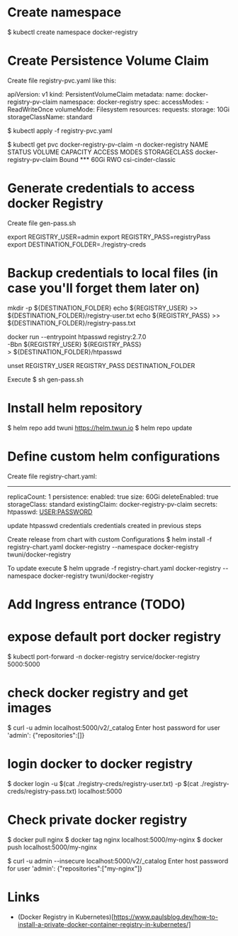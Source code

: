 # Create namespace
$ kubectl create namespace docker-registry

# Create Persistence Volume Claim
Create file registry-pvc.yaml like this:

apiVersion: v1
kind: PersistentVolumeClaim
metadata:
  name: docker-registry-pv-claim
  namespace: docker-registry
spec:
  accessModes:
    - ReadWriteOnce
  volumeMode: Filesystem
  resources:
    requests:
      storage: 10Gi
  storageClassName: standard

$ kubectl apply -f registry-pvc.yaml

$ kubectl get pvc docker-registry-pv-claim -n docker-registry
NAME              					STATUS   VOLUME		CAPACITY   ACCESS MODES   STORAGECLASS
docker-registry-pv-claim		Bound    ***			60Gi       RWO            csi-cinder-classic

# Generate credentials to access docker Registry

Create file gen-pass.sh

export REGISTRY_USER=admin
export REGISTRY_PASS=registryPass
export DESTINATION_FOLDER=./registry-creds

# Backup credentials to local files (in case you'll forget them later on)
mkdir -p ${DESTINATION_FOLDER}
echo ${REGISTRY_USER} >> ${DESTINATION_FOLDER}/registry-user.txt
echo ${REGISTRY_PASS} >> ${DESTINATION_FOLDER}/registry-pass.txt

docker run --entrypoint htpasswd registry:2.7.0 \
    -Bbn ${REGISTRY_USER} ${REGISTRY_PASS} \
    > ${DESTINATION_FOLDER}/htpasswd

unset REGISTRY_USER REGISTRY_PASS DESTINATION_FOLDER

Execute
$ sh gen-pass.sh

# Install helm repository

$ helm repo add twuni https://helm.twun.io
$ helm repo update

# Define custom helm configurations

Create file registry-chart.yaml:

---
replicaCount: 1
persistence:
  enabled: true
  size: 60Gi
  deleteEnabled: true
  storageClass: standard
  existingClaim: docker-registry-pv-claim
secrets:
  htpasswd: <USER:PASSWORD>

update htpasswd credentials credentials created in previous steps

Create release from chart with custom Configurations
$ helm install -f registry-chart.yaml docker-registry --namespace docker-registry twuni/docker-registry

To update execute
$ helm upgrade -f registry-chart.yaml docker-registry --namespace docker-registry twuni/docker-registry

# Add Ingress entrance (TODO)

# expose default port docker registry
$ kubectl port-forward -n docker-registry service/docker-registry 5000:5000

# check docker registry and get images
$ curl -u admin localhost:5000/v2/_catalog
Enter host password for user 'admin':
{"repositories":[]}

# login docker to docker registry
$ docker login -u $(cat ./registry-creds/registry-user.txt) -p $(cat ./registry-creds/registry-pass.txt) localhost:5000

# Check private docker registry
$ docker pull nginx
$ docker tag nginx localhost:5000/my-nginx
$ docker push localhost:5000/my-nginx

$ curl -u admin --insecure localhost:5000/v2/_catalog
Enter host password for user 'admin':
{"repositories":["my-nginx"]}

# Links

- (Docker Registry in Kubernetes)[https://www.paulsblog.dev/how-to-install-a-private-docker-container-registry-in-kubernetes/]

